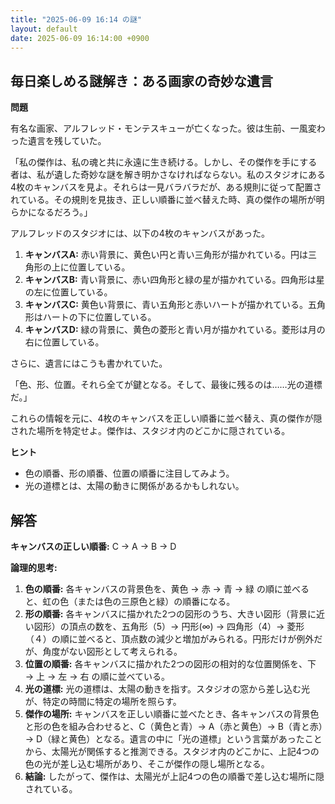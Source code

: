```yaml
---
title: "2025-06-09 16:14 の謎"
layout: default
date: 2025-06-09 16:14:00 +0900
---
```

## 毎日楽しめる謎解き：ある画家の奇妙な遺言

**問題**

有名な画家、アルフレッド・モンテスキューが亡くなった。彼は生前、一風変わった遺言を残していた。

「私の傑作は、私の魂と共に永遠に生き続ける。しかし、その傑作を手にする者は、私が遺した奇妙な謎を解き明かさなければならない。私のスタジオにある4枚のキャンバスを見よ。それらは一見バラバラだが、ある規則に従って配置されている。その規則を見抜き、正しい順番に並べ替えた時、真の傑作の場所が明らかになるだろう。」

アルフレッドのスタジオには、以下の4枚のキャンバスがあった。

1.  **キャンバスA:** 赤い背景に、黄色い円と青い三角形が描かれている。円は三角形の上に位置している。
2.  **キャンバスB:** 青い背景に、赤い四角形と緑の星が描かれている。四角形は星の左に位置している。
3.  **キャンバスC:** 黄色い背景に、青い五角形と赤いハートが描かれている。五角形はハートの下に位置している。
4.  **キャンバスD:** 緑の背景に、黄色の菱形と青い月が描かれている。菱形は月の右に位置している。

さらに、遺言にはこうも書かれていた。

「色、形、位置。それら全てが鍵となる。そして、最後に残るのは……光の道標だ。」

これらの情報を元に、4枚のキャンバスを正しい順番に並べ替え、真の傑作が隠された場所を特定せよ。傑作は、スタジオ内のどこかに隠されている。

**ヒント**

*   色の順番、形の順番、位置の順番に注目してみよう。
*   光の道標とは、太陽の動きに関係があるかもしれない。

## 解答

**キャンバスの正しい順番:** C → A → B → D

**論理的思考:**

1.  **色の順番:** 各キャンバスの背景色を、黄色 → 赤 → 青 → 緑 の順に並べると、虹の色（または色の三原色と緑）の順番になる。
2.  **形の順番:** 各キャンバスに描かれた2つの図形のうち、大きい図形（背景に近い図形）の頂点の数を、五角形（5）→ 円形(∞) → 四角形（4）→ 菱形（４）の順に並べると、頂点数の減少と増加がみられる。円形だけが例外だが、角度がない図形として考えられる。
3.  **位置の順番:** 各キャンバスに描かれた2つの図形の相対的な位置関係を、下 → 上 → 左 → 右 の順に並べている。
4.  **光の道標:** 光の道標は、太陽の動きを指す。スタジオの窓から差し込む光が、特定の時間に特定の場所を照らす。
5.  **傑作の場所:** キャンバスを正しい順番に並べたとき、各キャンバスの背景色と形の色を組み合わせると、C（黄色と青）→ A（赤と黄色）→ B（青と赤）→ D（緑と黄色）となる。遺言の中に「光の道標」という言葉があったことから、太陽光が関係すると推測できる。スタジオ内のどこかに、上記4つの色の光が差し込む場所があり、そこが傑作の隠し場所となる。
6.  **結論:** したがって、傑作は、太陽光が上記4つの色の順番で差し込む場所に隠されている。

